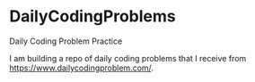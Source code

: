 # DailyCodingProblems
Daily Coding Problem Practice

I am building a repo of daily coding problems that I receive from https://www.dailycodingproblem.com/. 
